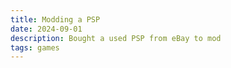 ```yaml
---
title: Modding a PSP
date: 2024-09-01
description: Bought a used PSP from eBay to mod
tags: games
---
```

